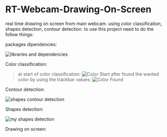 # RT-Webcam-Drawing-On-Screen
real time drawing on screen from main webcam.
using color classification, shapes detection, contour detection.
to use this project need to do the follow things:

packages dipendencies:

![libraries and dependencies](https://user-images.githubusercontent.com/44766935/111077615-49378d80-84fa-11eb-8068-ebb0ee1f1c26.png)

Color classification:

> at start of color classification:
> ![Color Start](https://user-images.githubusercontent.com/44766935/111077461-8bac9a80-84f9-11eb-9217-3b1f10eff5fb.png)
> after found the wanted color by using the trackbar values:
> ![Color Found](https://user-images.githubusercontent.com/44766935/111077473-9404d580-84f9-11eb-9fd4-63ac323ceca2.png)

Contour detection:

![shapes contour detection](https://user-images.githubusercontent.com/44766935/111077659-7dab4980-84fa-11eb-8284-b944ec0124a5.png)

Shapes detection:

![my shapes detection](https://user-images.githubusercontent.com/44766935/111077685-a2072600-84fa-11eb-9e67-8074d058c656.png)


Drawing on screen:
